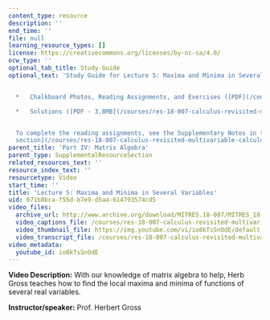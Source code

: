 ```yaml
---
content_type: resource
description: ''
end_time: ''
file: null
learning_resource_types: []
license: https://creativecommons.org/licenses/by-nc-sa/4.0/
ocw_type: ''
optional_tab_title: Study Guide
optional_text: 'Study Guide for Lecture 5: Maxima and Minima in Several Variables


  *   Chalkboard Photos, Reading Assignments, and Exercises ([PDF](/courses/res-18-007-calculus-revisited-multivariable-calculus-fall-2011/resources/mitres_18_007_partiv_lec05))

  *   Solutions ([PDF - 3.8MB](/courses/res-18-007-calculus-revisited-multivariable-calculus-fall-2011/resources/mitres_18_007_partiv_sol05))


  To complete the reading assignments, see the Supplementary Notes in the [Study Materials
  section](/courses/res-18-007-calculus-revisited-multivariable-calculus-fall-2011/pages/study-materials).'
parent_title: 'Part IV: Matrix Algebra'
parent_type: SupplementalResourceSection
related_resources_text: ''
resource_index_text: ''
resourcetype: Video
start_time: ''
title: 'Lecture 5: Maxima and Minima in Several Variables'
uid: 671b8bca-f55d-b7e9-d5aa-614793574cd5
video_files:
  archive_url: http://www.archive.org/download/MITRES.18-007/MITRES_18-007_Part4_lec5_300k.mp4
  video_captions_file: /courses/res-18-007-calculus-revisited-multivariable-calculus-fall-2011/b3756d186d895db78fc3c968a3daa79b_io8kTsSnOdE.vtt
  video_thumbnail_file: https://img.youtube.com/vi/io8kTsSnOdE/default.jpg
  video_transcript_file: /courses/res-18-007-calculus-revisited-multivariable-calculus-fall-2011/a7ca0e0fd5f948269718ffd821bc7bbc_io8kTsSnOdE.pdf
video_metadata:
  youtube_id: io8kTsSnOdE
---
```


**Video Description:** With our knowledge of matrix algebra to help, Herb Gross teaches how to find the local maxima and minima of functions of several real variables.

**Instructor/speaker:** Prof. Herbert Gross

